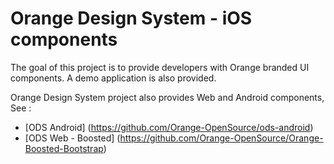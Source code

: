 # Orange Design System - iOS components

The goal of this project is to provide developers with Orange branded UI components.
A demo application is also provided.

Orange Design System project also provides Web and Android components, See :

* [ODS Android] (https://github.com/Orange-OpenSource/ods-android)
* [ODS Web - Boosted] (https://github.com/Orange-OpenSource/Orange-Boosted-Bootstrap)  
